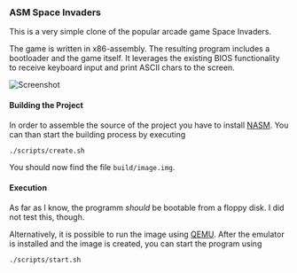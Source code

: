 ### ASM Space Invaders

This is a very simple clone of the popular arcade game Space Invaders.

The game is written in x86-assembly. The resulting program includes a bootloader and the game itself.
It leverages the existing BIOS functionality to receive keyboard input and print ASCII chars to the screen.

![Screenshot](https://cloud.githubusercontent.com/assets/9663231/22274367/6e2b71ce-e2a6-11e6-96c5-b7132fab0af5.png)

#### Building the Project
In order to assemble the source of the project you have to install [NASM](http://www.nasm.us/).
You can than start the building process by executing

```bash
./scripts/create.sh
```

You should now find the file `build/image.img`.

#### Execution
As far as I know, the programm *should* be bootable from a floppy disk. I did not test this, though.

Alternatively, it is possible to run the image using [QEMU](http://wiki.qemu.org/Main_Page).
After the emulator is installed and the image is created, you can start the program using

```bash
./scripts/start.sh
```
